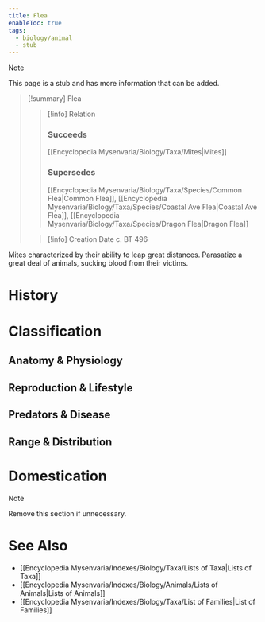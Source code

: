 ```yaml
---
title: Flea
enableToc: true
tags:
  - biology/animal
  - stub
---
```


> [!note]
> This page is a stub and has more information that can be added.

> [!summary] Flea
> > [!info] Relation
> > ### Succeeds
> > [[Encyclopedia Mysenvaria/Biology/Taxa/Mites|Mites]]
> > ### Supersedes
> > [[Encyclopedia Mysenvaria/Biology/Taxa/Species/Common Flea|Common Flea]], [[Encyclopedia Mysenvaria/Biology/Taxa/Species/Coastal Ave Flea|Coastal Ave Flea]], [[Encyclopedia Mysenvaria/Biology/Taxa/Species/Dragon Flea|Dragon Flea]]
>
> > [!info] Creation Date
> > c. BT 496

Mites characterized by their ability to leap great distances. Parasatize a great deal of animals, sucking blood from their victims.
# History

# Classification
## Anatomy & Physiology

## Reproduction & Lifestyle

## Predators & Disease

## Range & Distribution

# Domestication

> [!note]
> Remove this section if unnecessary.
# See Also
- [[Encyclopedia Mysenvaria/Indexes/Biology/Taxa/Lists of Taxa|Lists of Taxa]]
- [[Encyclopedia Mysenvaria/Indexes/Biology/Animals/Lists of Animals|Lists of Animals]]
- [[Encyclopedia Mysenvaria/Indexes/Biology/Taxa/List of Families|List of Families]]